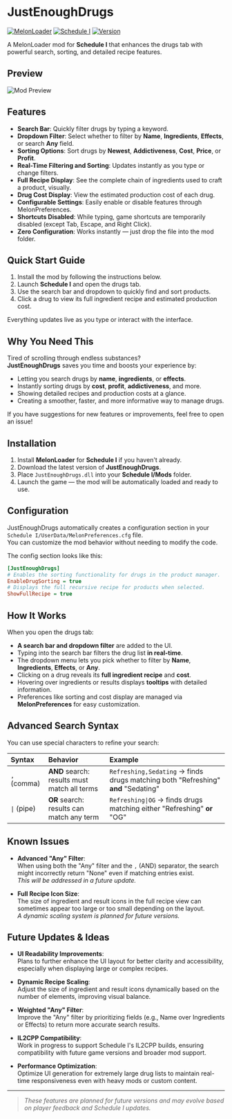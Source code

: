 # JustEnoughDrugs

[![MelonLoader](https://img.shields.io/badge/MelonLoader-0.7.0-brightgreen.svg?style=flat-square)](https://melonwiki.xyz/#/)
[![Schedule I](https://img.shields.io/badge/Schedule%20I-Mono-blue.svg?style=flat-square)]()
[![Version](https://img.shields.io/badge/Version-2.0.0-blueviolet.svg?style=flat-square)]()

A MelonLoader mod for **Schedule I** that enhances the drugs tab with powerful search, sorting, and detailed recipe features.

## Preview

![Mod Preview](https://i.imgur.com/lEf6ngF.png)

## Features

- **Search Bar**: Quickly filter drugs by typing a keyword.
- **Dropdown Filter**: Select whether to filter by **Name**, **Ingredients**, **Effects**, or search **Any** field.
- **Sorting Options**: Sort drugs by **Newest**, **Addictiveness**, **Cost**, **Price**, or **Profit**.
- **Real-Time Filtering and Sorting**: Updates instantly as you type or change filters.
- **Full Recipe Display**: See the complete chain of ingredients used to craft a product, visually.
- **Drug Cost Display**: View the estimated production cost of each drug.
- **Configurable Settings**: Easily enable or disable features through MelonPreferences.
- **Shortcuts Disabled**: While typing, game shortcuts are temporarily disabled (except Tab, Escape, and Right Click).
- **Zero Configuration**: Works instantly — just drop the file into the mod folder.

## Quick Start Guide

1. Install the mod by following the instructions below.
2. Launch **Schedule I** and open the drugs tab.
3. Use the search bar and dropdown to quickly find and sort products.
4. Click a drug to view its full ingredient recipe and estimated production cost.

Everything updates live as you type or interact with the interface.

## Why You Need This

Tired of scrolling through endless substances?  
**JustEnoughDrugs** saves you time and boosts your experience by:

- Letting you search drugs by **name**, **ingredients**, or **effects**.
- Instantly sorting drugs by **cost**, **profit**, **addictiveness**, and more.
- Showing detailed recipes and production costs at a glance.
- Creating a smoother, faster, and more informative way to manage drugs.

If you have suggestions for new features or improvements, feel free to open an issue!

## Installation

1. Install **MelonLoader** for **Schedule I** if you haven't already.
2. Download the latest version of **JustEnoughDrugs**.
3. Place `JustEnoughDrugs.dll` into your **Schedule I/Mods** folder.
4. Launch the game — the mod will be automatically loaded and ready to use.

## Configuration

JustEnoughDrugs automatically creates a configuration section in your `Schedule I/UserData/MelonPreferences.cfg` file.  
You can customize the mod behavior without needing to modify the code.

The config section looks like this:

```ini
[JustEnoughDrugs]
# Enables the sorting functionality for drugs in the product manager.
EnableDrugSorting = true
# Displays the full recursive recipe for products when selected.
ShowFullRecipe = true
```

## How It Works

When you open the drugs tab:

- **A search bar and dropdown filter** are added to the UI.
- Typing into the search bar filters the drug list **in real-time**.
- The dropdown menu lets you pick whether to filter by **Name**, **Ingredients**, **Effects**, or **Any**.
- Clicking on a drug reveals its **full ingredient recipe** and **cost**.
- Hovering over ingredients or results displays **tooltips** with detailed information.
- Preferences like sorting and cost display are managed via **MelonPreferences** for easy customization.

## Advanced Search Syntax

You can use special characters to refine your search:

| Syntax      | Behavior                                     | Example                                                                           |
| :---------- | :------------------------------------------- | :-------------------------------------------------------------------------------- |
| `,` (comma) | **AND** search: results must match all terms | `Refreshing,Sedating` → finds drugs matching both "Refreshing" **and** "Sedating" |
| `\|` (pipe) | **OR** search: results can match any term    | `Refreshing\|OG` → finds drugs matching either "Refreshing" **or** "OG"           |

## Known Issues

- **Advanced "Any" Filter**:  
  When using both the "Any" filter and the `,` (AND) separator, the search might incorrectly return "None" even if matching entries exist.  
  _This will be addressed in a future update._

- **Full Recipe Icon Size**:  
  The size of ingredient and result icons in the full recipe view can sometimes appear too large or too small depending on the layout.  
  _A dynamic scaling system is planned for future versions._

## Future Updates & Ideas

- **UI Readability Improvements**:  
  Plans to further enhance the UI layout for better clarity and accessibility, especially when displaying large or complex recipes.

- **Dynamic Recipe Scaling**:  
  Adjust the size of ingredient and result icons dynamically based on the number of elements, improving visual balance.

- **Weighted "Any" Filter**:  
  Improve the "Any" filter by prioritizing fields (e.g., Name over Ingredients or Effects) to return more accurate search results.

- **IL2CPP Compatibility**:  
  Work in progress to support Schedule I's IL2CPP builds, ensuring compatibility with future game versions and broader mod support.

- **Performance Optimization**:  
  Optimize UI generation for extremely large drug lists to maintain real-time responsiveness even with heavy mods or custom content.

---

> _These features are planned for future versions and may evolve based on player feedback and Schedule I updates._
